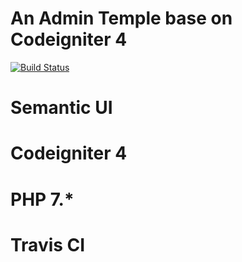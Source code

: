 # An Admin Temple base on Codeigniter 4

[![Build Status](https://travis-ci.org/wuzheng40/ci4t.svg)](https://travis-ci.org/wuzheng40/ci4t)

# Semantic UI

# Codeigniter 4

# PHP 7.*

# Travis CI

